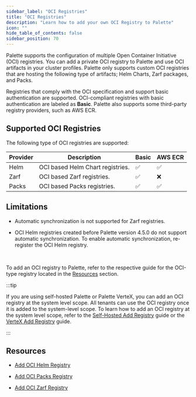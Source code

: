 ```yaml
---
sidebar_label: "OCI Registries"
title: "OCI Registries"
description: "Learn how to add your own OCI Registry to Palette"
icon: ""
hide_table_of_contents: false
sidebar_position: 70
---
```


Palette supports the configuration of multiple Open Container Initiative (OCI) registries. You can add a private OCI
registry to Palette and use OCI artifacts in your cluster profiles. Palette only supports custom OCI registries that are
hosting the following type of artifacts; Helm Charts, Zarf packages, and Packs.

Registries that comply with the OCI specification and support basic authentication are supported. OCI-compliant
registries with basic authentication are labeled as **Basic**. Palette also supports some third-party registry
providers, such as AWS ECR.

## Supported OCI Registries

The following type of OCI registries are supported:

| **Provider** | **Description**                  | **Basic** | **AWS ECR** |
| ------------ | -------------------------------- | --------- | ----------- |
| Helm         | OCI based Helm Chart registries. | ✅        | ✅          |
| Zarf         | OCI based Zarf registries.       | ✅        | ❌          |
| Packs        | OCI based Packs registries.      | ✅        | ✅          |

## Limitations

- Automatic synchronization is not supported for Zarf registries.

- OCI Helm registries created before Palette version 4.5.0 do not support automatic synchronization. To enable automatic
  synchronization, re-register the OCI Helm registry.

<br />

To add an OCI registry to Palette, refer to the respective guide for the OCI-type registry located in the
[Resources](#resources) section.

:::tip

If you are using self-hosted Palette or Palette VerteX, you can add an OCI registry at the system level scope. All
tenants can use the OCI registry once it is added to the system-level scope. To learn how to add an OCI registry at the
system level scope, refer to the
[Self-Hosted Add Registry](../../../self-hosted-setup/palette/system-management/add-registry.md) guide or the
[VerteX Add Registry](../../../self-hosted-setup/vertex/system-management/add-registry.md) guide.

:::

## Resources

- [Add OCI Helm Registry](./add-oci-helm.md)

- [Add OCI Packs Registry](./add-oci-packs.md)

- [Add OCI Zarf Registry](./oci-registry.md)

